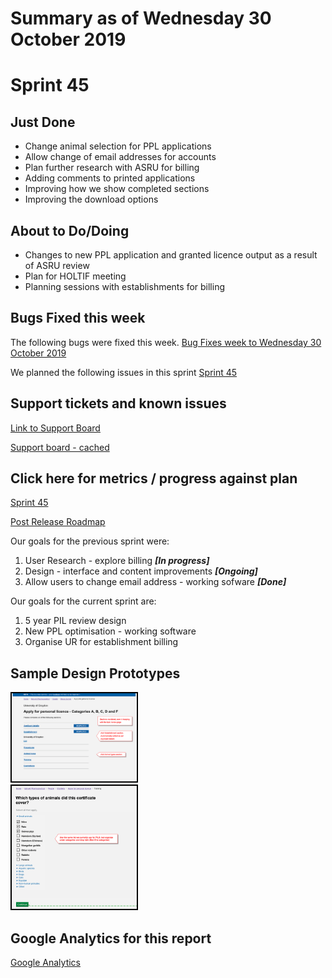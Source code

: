 # Summary as of Wednesday 30 October 2019 

# Sprint 45

## Just Done
* Change animal selection for PPL applications 
* Allow change of email addresses for accounts
* Plan further research with ASRU for billing
* Adding comments to printed applications
* Improving how we show completed sections
* Improving the download options

## About to Do/Doing
* Changes to new PPL application and granted licence output as a result of ASRU review
* Plan for HOLTIF meeting
* Planning sessions with establishments for billing

## Bugs Fixed this week
The following bugs were fixed this week.
[Bug Fixes week to Wednesday 30 October 2019](graphs/bugs30102019.png)

We planned the following issues in this sprint 
[Sprint 45](graphs/sprint30102019.png)

## Support tickets and known issues
[Link to Support Board](https://jira.digital.homeoffice.gov.uk/secure/RapidBoard.jspa?rapidView=331&selectedIssue=ALS-47)

[Support board - cached](graphs/supportBoard30102019.jpg)

## Click here for metrics / progress against plan
[Sprint 45](graphs/progress30102019.png)

[Post Release Roadmap](graphs/roadmap30102019.png)

Our goals for the previous sprint were:
1. User Research - explore billing ***\[In progress\]*** 
2. Design - interface and content improvements ***\[Ongoing\]***
3. Allow users to change email address - working sofware ***\[Done\]***

Our goals for the current sprint are:
1. 5 year PIL review design 
2. New PPL optimisation - working software 
3. Organise UR for establishment billing

## Sample Design Prototypes
<a href="graphs/proto1_30102019.png"><img src="graphs/proto1_30102019.png" alt="HTML5 Icon" width="200" style="border:2px solid black"></a>
<br>
<a href="graphs/proto2_30102019.png"><img src="graphs/proto2_30102019.png" alt="HTML5 Icon" width="200" style="border:2px solid black"></a>
<br>


## Google Analytics for this report
[Google Analytics](graphs/GA30102019.png)

